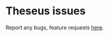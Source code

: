 # Theseus issues

Report any bugs, feature requests [here](https://github.com/theseus-viewer/issues/issues).
